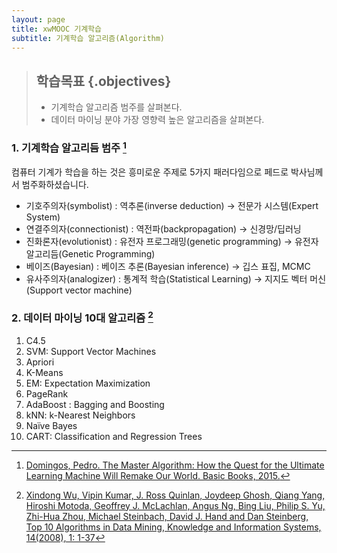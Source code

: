```yaml
---
layout: page
title: xwMOOC 기계학습
subtitle: 기계학습 알고리즘(Algorithm)
---
```


> ## 학습목표 {.objectives}
>
> * 기계학습 알고리즘 범주를 살펴본다.
> * 데이터 마이닝 분야 가장 영향력 높은 알고리즘을 살펴본다.


### 1. 기계학습 알고리듬 범주 [^pedro]

컴퓨터 기계가 학습을 하는 것은 흥미로운 주제로 5가지 패러다임으로 페드로 박사님께서 범주화하셨습니다.

* 기호주의자(symbolist) : 역추론(inverse deduction) &rarr; 전문가 시스템(Expert System)
* 연결주의자(connectionist) : 역전파(backpropagation) &rarr; 신경망/딥러닝
* 진화론자(evolutionist) : 유전자 프로그래밍(genetic programming) &rarr; 유전자 알고리듬(Genetic Programming)
* 베이즈(Bayesian) : 베이즈 추론(Bayesian inference) &rarr; 깁스 표집, MCMC
* 유사주의자(analogizer) : 통계적 학습(Statistical Learning) &rarr; 지지도 벡터 머신(Support vector machine)

[^pedro]: [Domingos, Pedro. The Master Algorithm: How the Quest for the Ultimate Learning Machine Will Remake Our World. Basic Books, 2015.](http://www.amazon.com/Master-Algorithm-Ultimate-Learning-Machine/dp/0465065708)


### 2. 데이터 마이닝 10대 알고리즘  [^top-10-algorithm]

[^top-10-algorithm]: [Xindong Wu, Vipin Kumar, J. Ross Quinlan, Joydeep Ghosh, Qiang Yang, Hiroshi Motoda, Geoffrey J. McLachlan, Angus Ng, Bing Liu, Philip S. Yu, Zhi-Hua Zhou, Michael Steinbach, David J. Hand and Dan Steinberg, Top 10 Algorithms in Data Mining, Knowledge and Information Systems, 14(2008), 1: 1-37](http://www.cs.uvm.edu/~icdm/algorithms/10Algorithms-08.pdf)

1. C4.5
1. SVM: Support Vector Machines
1. Apriori
1. K-Means
1. EM: Expectation Maximization
1. PageRank
1. AdaBoost : Bagging and Boosting
1. kNN: k-Nearest Neighbors
1. Naïve Bayes
1. CART: Classification and Regression Trees